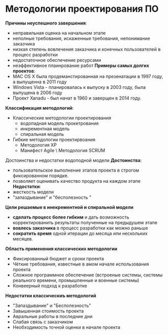 # Методологии проектирования ПО
**Причины неуспешного завершения**:
- неправильная оценка на начальном этапе
- неполные требования, искаженные требования, непонимание заказчика
- низкая степень вовлечения заказчика и конечных пользователей в процесс разработки
- недостаточное обеспечение ресурсами
- неэффективное плаинрование работ
**Примеры самых долгих проектов**:
- MAC OS X была продеманстированная на презенатации в 1997 году, а выпущенна в 2011 году
- Windows Vista - планировалась к выпуску в 2003 году, была выпущена в 2006 году
- Проект Xanadu - был начат в 1960 и заверщен в 2014 году.

**Классификация методологий**:
- Классические методологии проектирования
	- водопадная модель прокетрования
	-  инкрементная модель 
	-  спиральная модель 
- Гибкие методологии проектирвоания
	- Методология XP
	- Манифест Agile \ Методология SCRUM

Достоинства и недостатки водоподной модели
**Достоинства**:
 - пользовательское выполнение этапов проекта в строгом фиксированном порядке.
 - позволяет оценивать качество продукта на каждом этапе
**Недостатки**:
- жесткость модели
- "запаздывание" и "бесполезность "

**Цели решаемые в инекрементной и спиральной модели**
- **сделать процесс более гибким** и дать возможность корректированить результаты полученные на предыдушем этапе
- **вовлесь заказчика** в процесс разработки как можно раньше
- **сократить время** одной итерации до месяца или нескольких месяцев.

**Область применения классических методологии**
- Фиксированный бюджет и сроки проекта
- Чёткие требования, известные в амом начале использования проекта 
- Сложное программное обеспечение (встроеные системы, системы реального времени, промышленные и военные системы)
- Конвеерный подход к разработке

**Недостатки классическиъ методологий**
- "Запаздывание" и "Бесполезность"
- Завышенная стоимость проекта
- Авральные работы в последние дни
- Слабая связь с заказчиком
- Необходимость точной оценки в начале проекта
